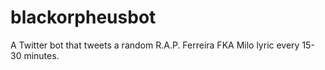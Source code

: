 # blackorpheusbot
 A Twitter bot that tweets a random R.A.P. Ferreira FKA Milo lyric every 15-30 minutes.
